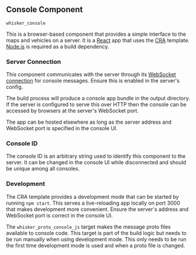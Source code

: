 ## Console Component

`whisker_console`

This is a browser-based component that provides a simple interface to the maps and vehicles on a server.  It is a [React](https://reactjs.org) app that uses the [CRA](https://create-react-app.dev) template.  [Node.js](https://nodejs.org) is required as a build dependency.

### Server Connection

This component communicates with the server through its [WebSocket connection](../server/README.md#websocket) for console messages.  Ensure this is enabled in the server's config.

The build process will produce a console app bundle in the output directory.  If the server is configured to serve this over HTTP then the console can be accessed by browsers at the server's WebSocket port.

The app can be hosted elsewhere as long as the server address and WebSocket port is specified in the console UI.

### Console ID

The console ID is an arbitrary string used to identify this component to the server.  It can be changed in the console UI while disconnected and should be unique among all consoles.

### Development

The CRA template provides a development mode that can be started by running `npm start`.  This serves a live-reloading app locally on port 3000 that makes development more convenient.  Ensure the server's address and WebSocket port is correct in the console UI.

The `whisker_proto_console_js` target makes the message proto files available to console code.  This target is part of the build logic but needs to be run manually when using development mode.  This only needs to be run the first time development mode is used and when a proto file is changed.
